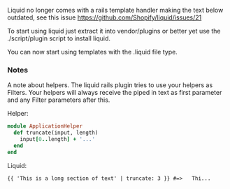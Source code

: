 Liquid no longer comes with a rails template handler making the text below outdated, see this issue https://github.com/Shopify/liquid/issues/21

To start using liquid just extract it into vendor/plugins or better yet use the ./script/plugin script to install liquid.

You can now start using templates with the .liquid file type.

### Notes

A note about helpers. The liquid rails plugin tries to use your helpers as Filters. Your helpers will always receive the piped in text as first parameter and any Filter parameters after this.

Helper:

```ruby
module ApplicationHelper
  def truncate(input, length)
    input[0..length] + '...' 
  end
end
```

Liquid:

```liquid
{{ 'This is a long section of text' | truncate: 3 }} #=>   Thi... 
```